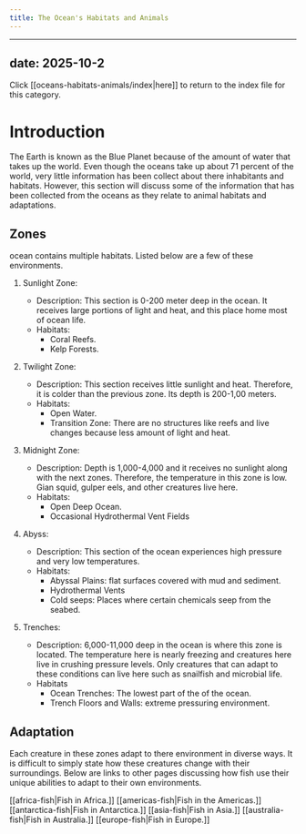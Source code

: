 ```yaml
---
title: The Ocean's Habitats and Animals
---
```

---
date: 2025-10-2
---
Click [[oceans-habitats-animals/index|here]] to return to the index file for this category.
# Introduction

The Earth is known as the Blue Planet because of the amount of water that takes up the world. Even though the oceans take up about 71 percent of the world, very little information has been collect about there inhabitants and habitats. However, this section will discuss some of the information that has been collected from the oceans as they relate to animal habitats and adaptations.

## Zones

ocean contains multiple habitats. Listed below are a few of these environments.

1. Sunlight Zone:
	- Description: This section is 0-200 meter deep in the ocean. It receives large portions of light and heat, and this place home most of ocean life.
	- Habitats:
		- Coral Reefs.
		- Kelp Forests.

2. Twilight Zone:
	- Description: This section receives little sunlight and heat. Therefore, it is colder than the previous zone. Its depth is 200-1,00 meters.
	- Habitats:
		- Open Water.
		- Transition Zone: There are no structures like reefs and live changes because less amount of light and heat.
	
3. Midnight Zone:
	- Description: Depth is 1,000-4,000 and it receives no sunlight along with the next zones. Therefore, the temperature in this zone is low. Gian squid, gulper eels, and other creatures live here.
	- Habitats:
		- Open Deep Ocean.
		- Occasional Hydrothermal Vent Fields
	
4. Abyss:
	- Description: This section of the ocean experiences high pressure and very low temperatures.
	- Habitats:
		- Abyssal Plains: flat surfaces covered with mud and sediment.
		- Hydrothermal Vents
		- Cold seeps: Places where certain chemicals seep from the seabed.
	
5. Trenches:
	- Description: 6,000-11,000 deep in the ocean is where this zone is located. The temperature here is nearly freezing and creatures here live in crushing pressure levels. Only creatures that can adapt to these conditions can live here such as snailfish and microbial life.
	- Habitats
		- Ocean Trenches: The lowest part of the of the ocean.
		- Trench Floors and Walls: extreme pressuring environment.
## Adaptation

Each creature in these zones adapt to there environment in diverse ways. It is difficult to simply state how these creatures change with their surroundings. Below are links to other pages discussing how fish use their unique abilities to adapt to their own environments.

[[africa-fish|Fish in Africa.]]
[[americas-fish|Fish in the Americas.]]
[[antarctica-fish|Fish in Antarctica.]]
[[asia-fish|Fish in Asia.]]
[[australia-fish|Fish in Australia.]]
[[europe-fish|Fish in Europe.]]
